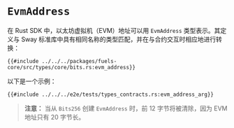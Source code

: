 # `EvmAddress`

在 Rust SDK 中，以太坊虚拟机（EVM）地址可以用 `EvmAddress` 类型表示。其定义与 Sway 标准库中具有相同名称的类型匹配，并在与合约交互时相应地进行转换：

```rust,ignore
{{#include ../../../packages/fuels-core/src/types/core/bits.rs:evm_address}}
```

以下是一个示例：

```rust,ignore
{{#include ../../../e2e/tests/types_contracts.rs:evm_address_arg}}
```

> **注意：** 当从 `Bits256` 创建 `EvmAddress` 时，前 12 字节将被清除，因为 EVM 地址只有 20 字节长。
